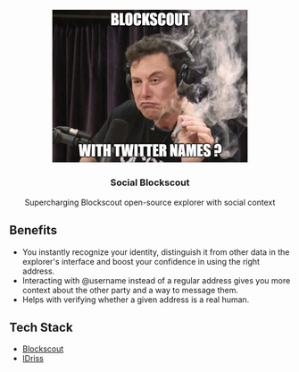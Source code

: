 <br/>
<div align="center">
  <a>
    <img src="logo.PNG" width="350">
  </a>
  <h3 align="center">Social Blockscout</h3>
  <p align="center">
Supercharging Blockscout open-source explorer with social context
  </p>
</div>

## Benefits

- You instantly recognize your identity, distinguish it from other data in the explorer's interface and boost your confidence in using the right address.
- Interacting with @username instead of a regular address gives you more context about the other party and a way to message them.
- Helps with verifying whether a given address is a real human.

## Tech Stack

- [Blockscout](https://www.blockscout.com/)
- [IDriss](https://github.com/idriss-crypto/ts-library)
